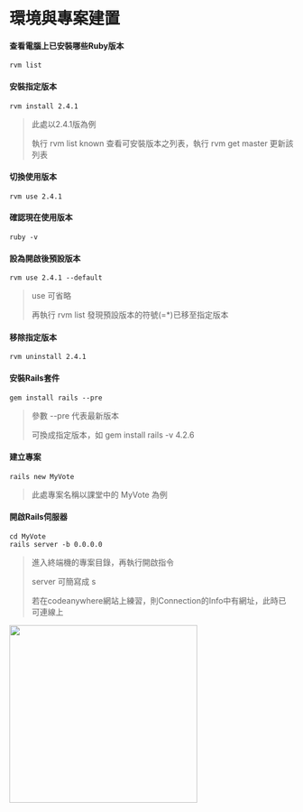 # 環境與專案建置


#### 查看電腦上已安裝哪些Ruby版本
    rvm list


#### 安裝指定版本
    rvm install 2.4.1
>此處以2.4.1版為例
>
>執行 rvm list known 查看可安裝版本之列表，執行 rvm get master 更新該列表


#### 切換使用版本
    rvm use 2.4.1


#### 確認現在使用版本
    ruby -v
    
#### 設為開啟後預設版本
    rvm use 2.4.1 --default
>use 可省略
>
>再執行 rvm list 發現預設版本的符號(=*)已移至指定版本

#### 移除指定版本
    rvm uninstall 2.4.1

#### 安裝Rails套件
    gem install rails --pre
>參數 --pre 代表最新版本
>
>可換成指定版本，如 gem install rails -v 4.2.6

#### 建立專案
    rails new MyVote
>此處專案名稱以課堂中的 MyVote 為例

#### 開啟Rails伺服器
    cd MyVote
    rails server -b 0.0.0.0
>進入終端機的專案目錄，再執行開啟指令
>
> server 可簡寫成 s 
>
>若在codeanywhere網站上練習，則Connection的Info中有網址，此時已可連線上

<img src="http://railsbook.tw/images/chapter02/welcome_page.png" height="315px" width="333px" />
